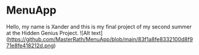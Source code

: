 # MenuApp
  Hello, my name is Xander and this is my final project of my second summer at the Hidden Genius Project.
  ![Alt text]
  (https://github.com/MasterRath/MenuApp/blob/main/83f1a8fe8332100d8f971e8fe418212d.png)
